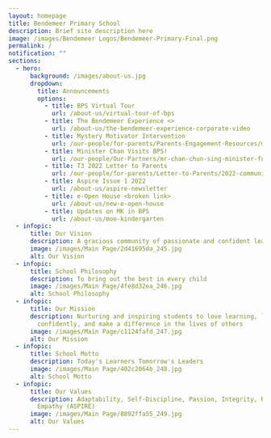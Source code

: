 ```yaml
---
layout: homepage
title: Bendemeer Primary School
description: Brief site description here
image: /images/Bendemeer Logos/Bendemeer-Primary-Final.png
permalink: /
notification: ""
sections:
  - hero:
      background: /images/about-us.jpg
      dropdown:
        title: Announcements
        options:
          - title: BPS Virtual Tour
            url: /about-us/virtual-tour-of-bps
          - title: The Bendemeer Experience <>
            url: /about-us/the-bendemeer-experience-corporate-video
          - title: Mystery Motivator Intervention
            url: /our-people/for-parents/Parents-Engagement-Resources/mlu/mmi
          - title: Minister Chan Visits BPS!
            url: /our-people/Our-Partners/mr-chan-chun-sing-minister-for-education-visits-bps
          - title: T3 2022 Letter to Parents
            url: /our-people/for-parents/Letter-to-Parents/2022-communications/Term-3-2022/overview
          - title: Aspire Issue 1 2022
            url: /about-us/aspire-newsletter
          - title: e-Open House <broken link>
            url: /about-us/new-e-open-house
          - title: Updates on MK in BPS
            url: /about-us/moe-kindergarten
  - infopic:
      title: Our Vision
      description: A gracious community of passionate and confident leaders
      image: /images/Main Page/2d41695da_245.jpg
      alt: Our Vision
  - infopic:
      title: School Philosophy
      description: To bring out the best in every child
      image: /images/Main Page/4fe8d32ea_246.jpg
      alt: School Philosophy
  - infopic:
      title: Our Mission
      description: Nurturing and inspiring students to love learning, lead
        confidently, and make a difference in the lives of others
      image: /images/Main Page/c1124fafd_247.jpg
      alt: Our Mission
  - infopic:
      title: School Motto
      description: Today's Learners Tomorrow's Leaders
      image: /images/Main Page/402c2064b_248.jpg
      alt: School Motto
  - infopic:
      title: Our Values
      description: Adaptability, Self-Discipline, Passion, Integrity, Resilience and
        Empathy (ASPIRE)
      image: /images/Main Page/8892ffa55_249.jpg
      alt: Our Values
---
```

